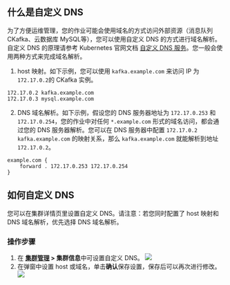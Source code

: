## 什么是自定义 DNS 

为了方便运维管理，您的作业可能会使用域名的方式访问外部资源（消息队列 CKafka、云数据库 MySQL等），您可以使用自定义 DNS 的方式进行域名解析。自定义 DNS 的原理请参考 Kubernetes 官网文档 [自定义 DNS 服务](https://kubernetes.io/zh/docs/tasks/administer-cluster/dns-custom-nameservers/)。您一般会使用两种方式来完成域名解析。 

1. host 映射。如下示例，您可以使用 `kafka.example.com` 来访问 IP 为`172.17.0.2`的 CKafka 实例。
``` 
172.17.0.2 kafka.example.com 
172.17.0.3 mysql.example.com 
``` 
2. DNS 域名解析。如下示例，假设您的 DNS 服务器地址为 `172.17.0.253` 和 `172.17.0.254`，您的作业中对任何 `*.example.com` 形式的域名访问，都会通过您的 DNS 服务器解析。您可以在 DNS 服务器中配置 `172.17.0.2 kafka.example.com` 的映射关系，那么 `kafka.example.com` 就能解析到地址 `172.17.0.2`。
```
example.com { 
	forward . 172.17.0.253 172.17.0.254 
} 
```

## 如何自定义 DNS 
您可以在集群详情页里设置自定义 DNS。请注意：若您同时配置了 host 映射和 DNS 域名解析，优先选择 DNS 域名解析。 

### 操作步骤
1. 在 **[集群管理](https://console.cloud.tencent.com/oceanus/cluster) > 集群信息**中可设置自定义 DNS。
![](https://qcloudimg.tencent-cloud.cn/raw/85f7eb127224817f59fd25bdd5207dc4.png)
2. 在弹窗中设置 host 或域名，单击**确认**保存设置，保存后可以再次进行修改。
![](https://qcloudimg.tencent-cloud.cn/raw/d30eba563c23380ab423c2565c71ebee.png)

